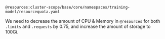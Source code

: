 `@resources:cluster-scope/base/core/namespaces/training-model/resourcequota.yaml`

We need to decrease the amount of CPU & Memory in `@resources` for both `.limits` and `.requests` by 0.75, and increase the amount of storage to 100Gi.